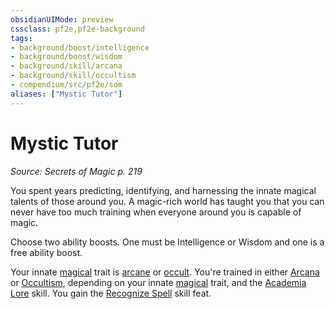 ```yaml
---
obsidianUIMode: preview
cssclass: pf2e,pf2e-background
tags:
- background/boost/intelligence
- background/boost/wisdom
- background/skill/arcana
- background/skill/occultism
- compendium/src/pf2e/som
aliases: ["Mystic Tutor"]
---
```

# Mystic Tutor
*Source: Secrets of Magic p. 219*  

You spent years predicting, identifying, and harnessing the innate magical talents of those around you. A magic-rich world has taught you that you can never have too much training when everyone around you is capable of magic.

Choose two ability boosts. One must be Intelligence or Wisdom and one is a free ability boost.

Your innate [magical](../../../rules/traits/magical.md) trait is [arcane](../../../rules/traits/arcane.md) or [occult](../../../rules/traits/occult.md). You're trained in either [Arcana](../../skills.md#Arcana) or [Occultism](../../skills.md#Occultism), depending on your innate [magical](../../../rules/traits/magical.md) trait, and the [Academia Lore](../../skills.md#Lore) skill. You gain the [Recognize Spell](../../feats/recognize-spell.md) skill feat.